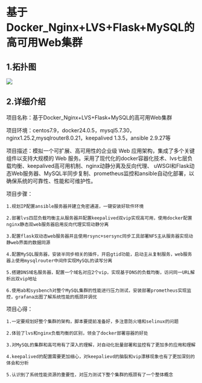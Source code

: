 # 基于Docker_Nginx+LVS+Flask+MySQL的高可用Web集群

## 1.拓扑图

![](https://img-blog.csdnimg.cn/img_convert/31a478612fb9e4f088e9bb3a78d8076e.png)

## 2.详细介绍

项目名称：基于Docker_Nginx+LVS+Flask+MySQL的高可用Web集群

项目环境：centos7.9，docker24.0.5，mysql5.7.30，nginx1.25.2,mysqlrouter8.0.21，keepalived 1.3.5，ansible 2.9.27等

项目描述：模拟一个可扩展、高可用性的企业级 Web 应用架构，集成了多个关键组件以支持大规模的 Web 服务。采用了现代化的docker容器化技术、lvs七层负载均衡、keepalived高可用机制、nginx动静分离及反向代理、 uWSGI和Flask动态Web服务器、MySQL半同步复制、prometheus监控和ansible自动化部署，以确保系统的可靠性、性能和可维护性。

项目步骤：

    1.规划IP配置ansible服务器并建立免密通道，一键安装好软件环境

    2.部署lvs四层负载均衡主从服务器并配置keepalived双vip实现高可用，使用docker配置nginx静态双web服务器启用反向代理实现动静分离

    3.配置flask双动态web服务器并且使用rsync+sersync同步工具部署NFS主从服务器实现动静web界面的数据同源

    4.配置MySQL服务器，安装半同步相关的插件，开启gtid功能，启动主从复制服务，web服务器上使用mysqlrouter中间件实现MySQL的读写分离

    5.搭建DNS域名服务器，配置一个域名对应2个vip，实现基于DNS的负载均衡，访问同一URL解析出双vip地址

    6.使用ab和sysbench对整个MySQL集群的性能进行压力测试，安装部署prometheus实现监控，grafana出图了解系统性能的瓶颈并调优

项目心得：

    1.一定要规划好整个集群的架构，脚本要提前准备好，多注意防火墙和selinux的问题

    2.体验了lvs和nginx负载均衡的区别，领会了docker部署容器的好处

    3.对MySQL的集群和高可用有了深入的理解，对自动化批量部署和监控有了更加多的应用和理解

    4.keepalived的配置需要更加细心，对keepalievd的脑裂和vip漂移现象也有了更加深刻的体会和分析

    5.认识到了系统性能资源的重要性，对压力测试下整个集群的瓶颈有了一个整体概念
